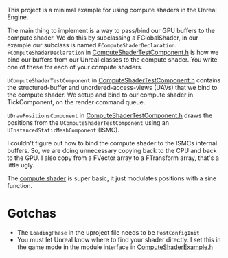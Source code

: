  This project is a minimal example for using compute shaders in the Unreal Engine. 

The main thing to implement is a way to pass/bind our GPU buffers to the compute shader. We do this by subclassing a FGlobalShader, in our example our subclass is named ``FComputeShaderDeclaration``. ``FComputeShaderDeclaration`` in [ComputeShaderTestComponent.h](Source/ComputeShaderExample/ComputeShaderTestComponent.h) is how we bind our buffers from our Unreal classes to the compute shader. You write one of these for each of your compute shaders. 


``UComputeShaderTestComponent`` in [ComputeShaderTestComponent.h](Source/ComputeShaderExample/ComputeShaderTestComponent.h) contains the structured-buffer and unordered-access-views (UAVs) that we bind to the compute shader. We setup and bind to our compute shader in TickComponent, on the render command queue.

``UDrawPositionsComponent`` in [ComputeShaderTestComponent.h](Source/ComputeShaderExample/DrawPositionsComponent.h) draws the positions from the ``UComputeShaderTestComponent`` using an ``UInstancedStaticMeshComponent`` (ISMC).

I couldn't figure out how to bind the compute shader to the ISMCs internal buffers. So, we are doing unnecessary copying back to the CPU and back to the GPU. I also copy from a FVector array to a FTransform array, that's a little ugly.

The [compute shader](Shaders/Boid.usf) is super basic, it just modulates positions with a sine function.

# Gotchas
* The ``LoadingPhase`` in the uproject file needs to be ``PostConfigInit``
* You must let Unreal know where to find your shader directly. I set this in the game mode in the module interface in [ComputeShaderExample.h](Source/ComputeShaderExample/ComputeShaderExample.h)
